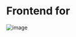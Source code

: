 # Frontend for 
![image](https://github.com/user-attachments/assets/a4b6611e-4bb8-40d8-af5e-a79e908ea085)
